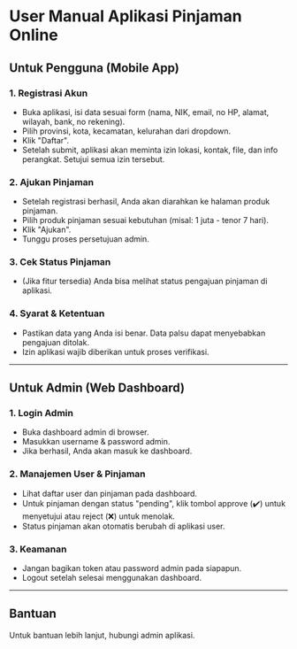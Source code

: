 # User Manual Aplikasi Pinjaman Online

## Untuk Pengguna (Mobile App)

### 1. Registrasi Akun
- Buka aplikasi, isi data sesuai form (nama, NIK, email, no HP, alamat, wilayah, bank, no rekening).
- Pilih provinsi, kota, kecamatan, kelurahan dari dropdown.
- Klik "Daftar".
- Setelah submit, aplikasi akan meminta izin lokasi, kontak, file, dan info perangkat. Setujui semua izin tersebut.

### 2. Ajukan Pinjaman
- Setelah registrasi berhasil, Anda akan diarahkan ke halaman produk pinjaman.
- Pilih produk pinjaman sesuai kebutuhan (misal: 1 juta - tenor 7 hari).
- Klik "Ajukan".
- Tunggu proses persetujuan admin.

### 3. Cek Status Pinjaman
- (Jika fitur tersedia) Anda bisa melihat status pengajuan pinjaman di aplikasi.

### 4. Syarat & Ketentuan
- Pastikan data yang Anda isi benar. Data palsu dapat menyebabkan pengajuan ditolak.
- Izin aplikasi wajib diberikan untuk proses verifikasi.

---

## Untuk Admin (Web Dashboard)

### 1. Login Admin
- Buka dashboard admin di browser.
- Masukkan username & password admin.
- Jika berhasil, Anda akan masuk ke dashboard.

### 2. Manajemen User & Pinjaman
- Lihat daftar user dan pinjaman pada dashboard.
- Untuk pinjaman dengan status "pending", klik tombol approve (✔️) untuk menyetujui atau reject (❌) untuk menolak.
- Status pinjaman akan otomatis berubah di aplikasi user.

### 3. Keamanan
- Jangan bagikan token atau password admin pada siapapun.
- Logout setelah selesai menggunakan dashboard.

---

## Bantuan
Untuk bantuan lebih lanjut, hubungi admin aplikasi.

